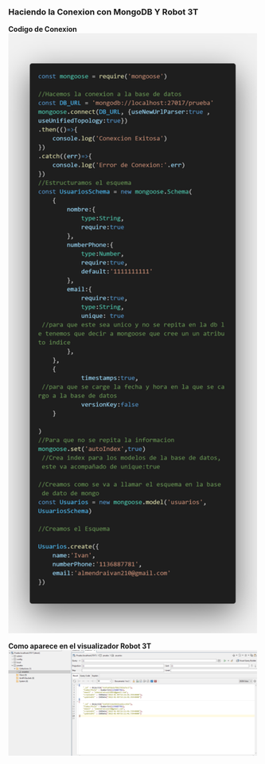 
### Haciendo la Conexion con MongoDB Y Robot 3T ###

**Codigo de Conexion**
<br/>
<img src="https://github.com/FxIvan/inventario/blob/agregandoReact/src/img/git/Codigo.png?raw=true" width="500px"/>

**Como aparece en el visualizador Robot 3T**
<br/>
<img src="https://github.com/FxIvan/inventario/blob/agregandoReact/src/img/git/mongoDB-1.png?raw=true" width="500px"/>

